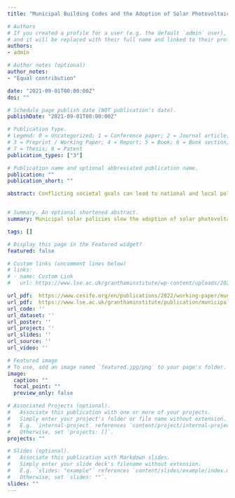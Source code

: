 ```yaml
---
title: "Municipal Building Codes and the Adoption of Solar Photovoltaics"

# Authors
# If you created a profile for a user (e.g. the default `admin` user), write the username (folder name) here 
# and it will be replaced with their full name and linked to their profile.
authors:
- admin

# Author notes (optional)
author_notes:
- "Equal contribution"

date: "2021-09-01T00:00:00Z"
doi: ""

# Schedule page publish date (NOT publication's date).
publishDate: "2021-09-01T00:00:00Z"

# Publication type.
# Legend: 0 = Uncategorized; 1 = Conference paper; 2 = Journal article;
# 3 = Preprint / Working Paper; 4 = Report; 5 = Book; 6 = Book section;
# 7 = Thesis; 8 = Patent
publication_types: ["3"]

# Publication name and optional abbreviated publication name.
publication: ""
publication_short: ""

abstract: Conflicting societal goals can lead to national and local policies that are at odds with each other. National policies promoting the adoption of solar photovoltaics may be counteracted by local policies defining the aesthetics of the built environment. As solar photovoltaic energy approaches grid parity globally, non-pecuniary barriers to the adoption of this important renewable energy source become increasingly salient. Using a unique survey of municipalities regarding such building codes and administrative data on all solar installations in Germany, a leader in solar adoption, we document the impact that municipalities amending their building codes to restrict solar installations, often with an eye toward preserving the historical nature of the town, has on solar adoption. We find that municipalities that implement solar policies have 10.4 percent less solar photovoltaic capacity than municipalities in the control group. We confirm our results when applying spatial techniques and analyzing the impact of such policies on regulated areas within municipalities.


# Summary. An optional shortened abstract.
summary: Municipal solar policies slow the adoption of solar photovoltaics.

tags: []

# Display this page in the Featured widget?
featured: false

# Custom links (uncomment lines below)
# links:
# - name: Custom Link
#   url: https://www.lse.ac.uk/granthaminstitute/wp-content/uploads/2022/10/working-paper-380_Carattini-Figge-Gordan-Loeschel.pdf

url_pdf:  https://www.cesifo.org/en/publications/2022/working-paper/municipal-building-codes-and-adoption-solar-photovoltaics
url_pdf:  https://www.lse.ac.uk/granthaminstitute/publication/municipal-building-codes-and-the-adoption-of-solar-photovoltaics/
url_code: ''
url_dataset: ''
url_poster: ''
url_project: ''
url_slides: ''
url_source: ''
url_video: ''

# Featured image
# To use, add an image named `featured.jpg/png` to your page's folder. 
image:
  caption: ""
  focal_point: ""
  preview_only: false

# Associated Projects (optional).
#   Associate this publication with one or more of your projects.
#   Simply enter your project's folder or file name without extension.
#   E.g. `internal-project` references `content/project/internal-project/index.md`.
#   Otherwise, set `projects: []`.
projects: ""

# Slides (optional).
#   Associate this publication with Markdown slides.
#   Simply enter your slide deck's filename without extension.
#   E.g. `slides: "example"` references `content/slides/example/index.md`.
#   Otherwise, set `slides: ""`.
slides: ""
---
```



